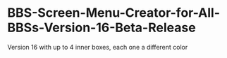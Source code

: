 # BBS-Screen-Menu-Creator-for-All-BBSs-Version-16-Beta-Release
 Version 16 with up to 4 inner boxes, each one a different color
